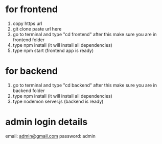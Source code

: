 # for frontend

1. copy https url
2. git clone paste url here
3. go to terminal and type "cd frontend" after this make sure you are in frontend folder
4. type npm install (it will install all dependencies)
5. type npm start (frontend app is ready)

# for backend

1. go to terminal and type "cd backend" after this make sure you are in backend folder
2. type npm install (it will install all dependencies)
3. type nodemon server.js (backend is ready)

# admin login details

email: admin@gmail.com
password: admin

